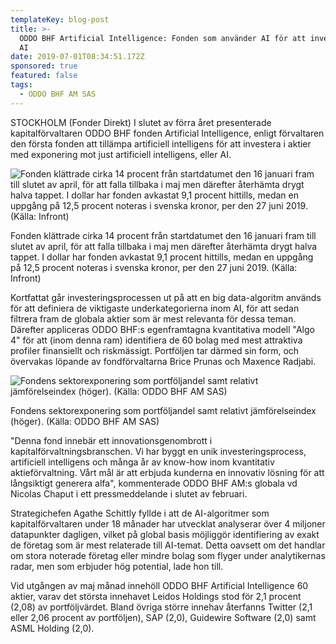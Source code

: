 ```yaml
---
templateKey: blog-post
title: >-
  ODDO BHF Artificial Intelligence: Fonden som använder AI för att investera i
  AI
date: 2019-07-01T08:34:51.172Z
sponsored: true
featured: false
tags:
  - ODDO BHF AM SAS
---
```

STOCKHOLM (Fonder Direkt) I slutet av förra året presenterade kapitalförvaltaren ODDO BHF fonden Artificial Intelligence, enligt förvaltaren den första fonden att tillämpa artificiell intelligens för att investera i aktier med exponering mot just artificiell intelligens, eller AI.

![Fonden klättrade cirka 14 procent från startdatumet den 16 januari fram till slutet av april, för att falla tillbaka i maj men därefter återhämta drygt halva tappet. I dollar har fonden avkastat 9,1 procent hittills, medan en uppgång på 12,5 procent noteras i svenska kronor, per den 27 juni 2019. (Källa: Infront)](/img/oddo1jul.png)

<span class="image-caption">Fonden klättrade cirka 14 procent från startdatumet den 16 januari fram till slutet av april, för att falla tillbaka i maj men därefter återhämta drygt halva tappet. I dollar har fonden avkastat 9,1 procent hittills, medan en uppgång på 12,5 procent noteras i svenska kronor, per den 27 juni 2019. (Källa: Infront)</span>

Kortfattat går investeringsprocessen ut på att en big data-algoritm används för att definiera de viktigaste underkategorierna inom AI, för att sedan filtrera fram de globala aktier som är mest relevanta för dessa teman. Därefter appliceras ODDO BHF:s egenframtagna kvantitativa modell "Algo 4" för att (inom denna ram) identifiera de 60 bolag med mest attraktiva profiler finansiellt och riskmässigt. Portföljen tar därmed sin form, och övervakas löpande av fondförvaltarna Brice Prunas och Maxence Radjabi.

![Fondens sektorexponering som portföljandel samt relativt jämförelseindex (höger). (Källa: ODDO BHF AM SAS)](/img/oddo1jul2.png)

<span class="image-caption">Fondens sektorexponering som portföljandel samt relativt jämförelseindex (höger). (Källa: ODDO BHF AM SAS)</span>

"Denna fond innebär ett innovationsgenombrott i kapitalförvaltningsbranschen. Vi har byggt en unik investeringsprocess, artificiell intelligens och många år av know-how inom kvantitativ aktieförvaltning. Vårt mål är att erbjuda kunderna en innovativ lösning för att långsiktigt generera alfa", kommenterade ODDO BHF AM:s globala vd Nicolas Chaput i ett pressmeddelande i slutet av februari.



Strategichefen Agathe Schittly fyllde i att de AI-algoritmer som kapitalförvaltaren under 18 månader har utvecklat analyserar över 4 miljoner datapunkter dagligen, vilket på global basis möjliggör identifiering av exakt de företag som är mest relaterade till AI-temat. Detta oavsett om det handlar om stora noterade företag eller mindre bolag som flyger under analytikernas radar, men som erbjuder hög potential, lade hon till.



Vid utgången av maj månad innehöll ODDO BHF Artificial Intelligence 60 aktier, varav det största innehavet Leidos Holdings stod för 2,1 procent (2,08) av portföljvärdet. Bland övriga större innehav återfanns Twitter (2,1 eller 2,06 procent av portföljen), SAP (2,0), Guidewire Software (2,0) samt ASML Holding (2,0).

